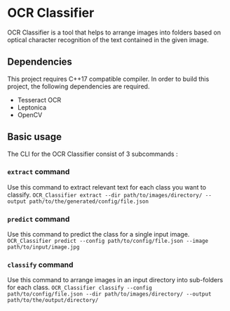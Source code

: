 # OCR Classifier

OCR Classifier is a tool that helps to arrange images into folders based on optical character recognition of the text contained in the given image.

## Dependencies
This project requires C++17 compatible compiler.
In order to build this project, the following dependencies are required.
* Tesseract OCR
* Leptonica
* OpenCV

## Basic usage
The CLI for the OCR Classifier consist of 3 subcommands :

### `extract` command
Use this command to extract relevant text for each class you want to classify.
`OCR_Classifier extract --dir path/to/images/directory/ --output path/to/the/generated/config/file.json` 


### `predict` command
Use this command to predict the class for a single input image.
`OCR_Classifier predict --config path/to/config/file.json --image path/to/input/image.jpg` 


### `classify` command
Use this command to arrange images in an input directory into sub-folders for each class.
`OCR_Classifier classify --config path/to/config/file.json --dir path/to/images/directory/ --output path/to/the/output/directory/` 
